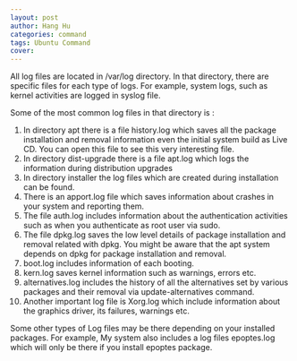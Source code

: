```yaml
---
layout: post
author: Hang Hu
categories: command
tags: Ubuntu Command 
cover: 
---
```


All log files are located in /var/log directory. In that directory, there are specific files for each type of logs. For example, system logs, such as kernel activities are logged in syslog file.

Some of the most common log files in that directory is :

1. In directory apt there is a file history.log which saves all the package installation and removal information even the initial system build as Live CD. You can open this file to see this very interesting file.
2. In directory dist-upgrade there is a file apt.log which logs the information during distribution upgrades
3. In directory installer the log files which are created during installation can be found.
4. There is an apport.log file which saves information about crashes in your system and reporting them.
5. The file auth.log includes information about the authentication activities such as when you authenticate as root user via sudo.
6. The file dpkg.log saves the low level details of package installation and removal related with dpkg. You might be aware that the apt system depends on dpkg for package installation and removal.
7. boot.log includes information of each booting.
8. kern.log saves kernel information such as warnings, errors etc.
9. alternatives.log includes the history of all the alternatives set by various packages and their removal via update-alternatives command.
10. Another important log file is Xorg.log which include information about the graphics driver, its failures, warnings etc.  

Some other types of Log files may be there depending on your installed packages. For example, My system also includes a log files epoptes.log which will only be there if you install epoptes package.
